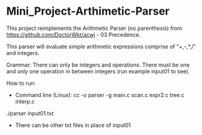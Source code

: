 # Mini_Project-Arthimetic-Parser

This project reimplements the Arithmetic Parser (no parenthesis) from https://github.com/DoctorWkt/acwj - 03 Precedence.

This parser will evaluate simple arithmetic expressions comprise of "+,-,*,/" and integers.

Grammar: There can only be integers and operations. There must be one and only one operation in between integers (run example input01 to see).

How to run:
- Command line (Linux): cc -o parser -g main.c scan.c expr2.c tree.c interp.c

./parser input01.txt 

- There can be other txt files in place of input01

